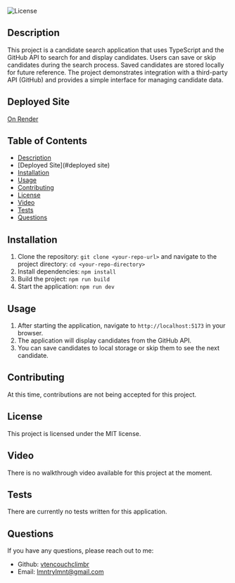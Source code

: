 ![License](https://img.shields.io/badge/license-mit-blue.svg)
  
## Description
This project is a candidate search application that uses TypeScript and the GitHub API to search for and display candidates. Users can save or skip candidates during the search process. Saved candidates are stored locally for future reference. The project demonstrates integration with a third-party API (GitHub) and provides a simple interface for managing candidate data.

## Deployed Site
[On Render](https://module-13-candidate-search-1.onrender.com)

## Table of Contents
- [Description](#description)
- [Deployed Site](#deployed site)
- [Installation](#installation)
- [Usage](#usage)
- [Contributing](#contributing)
- [License](#license)
- [Video](#video)
- [Tests](#tests)
- [Questions](#questions)

## Installation
1. Clone the repository: `git clone <your-repo-url>` and navigate to the project directory: `cd <your-repo-directory>`
2. Install dependencies: `npm install`
3. Build the project: `npm run build`
4. Start the application: `npm run dev`

## Usage
1. After starting the application, navigate to `http://localhost:5173` in your browser.
2. The application will display candidates from the GitHub API.
3. You can save candidates to local storage or skip them to see the next candidate.

## Contributing
At this time, contributions are not being accepted for this project.

## License
This project is licensed under the MIT license.

## Video
There is no walkthrough video available for this project at the moment.

## Tests
There are currently no tests written for this application.

## Questions
If you have any questions, please reach out to me:
- Github: [vtencouchclimbr](https://github.com/vtencouchclimbr)
- Email: lmntrylmnt@gmail.com
